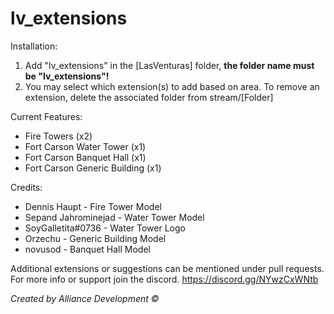 # lv_extensions

Installation:

1) Add "lv_extensions" in the [LasVenturas] folder, **the folder name must be "lv_extensions"!**
2) You may select which extension(s) to add based on area. To remove an extension, delete the associated folder from stream/[Folder]

Current Features:
- Fire Towers (x2)
- Fort Carson Water Tower (x1)
- Fort Carson Banquet Hall (x1)
- Fort Carson Generic Building (x1)

Credits:
- Dennis Haupt - Fire Tower Model
- Sepand Jahrominejad - Water Tower Model
- SoyGalletita#0736 - Water Tower Logo
- Orzechu - Generic Building Model
- novusod - Banquet Hall Model

Additional extensions or suggestions can be mentioned under pull requests. 
For more info or support join the discord.
https://discord.gg/NYwzCxWNtb

*Created by Alliance Development ©*
